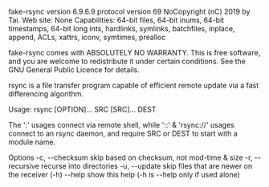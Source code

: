 fake-rsync  version 6.9.6.9  protocol version 69
NoCopyright (nC) 2019 by Tai.
Web site: None
Capabilities:
    64-bit files, 64-bit inums, 64-bit timestamps, 64-bit long ints,
    hardlinks, symlinks, batchfiles, inplace,
    append, ACLs, xattrs, iconv, symtimes, prealloc

fake-rsync comes with ABSOLUTELY NO WARRANTY.  This is free software, and you
are welcome to redistribute it under certain conditions.  See the GNU
General Public Licence for details.

rsync is a file transfer program capable of efficient remote update
via a fast differencing algorithm.

Usage: rsync [OPTION]... SRC [SRC]... DEST

The ':' usages connect via remote shell, while '::' & 'rsync://' usages connect
to an rsync daemon, and require SRC or DEST to start with a module name.

Options
 -c, --checksum              skip based on checksum, not mod-time & size
 -r, --recursive             recurse into directories
 -u, --update                skip files that are newer on the receiver
(-h) --help                  show this help (-h is --help only if used alone)
